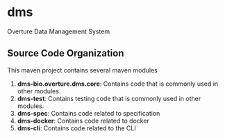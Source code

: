 # dms
Overture Data Management System


## Source Code Organization
This maven project contains several maven modules

1. **dms-bio.overture.dms.core**: Contains code that is commonly used in other modules. 
2. **dms-test**: Contains testing code that is commonly used in other modules.
3. **dms-spec**: Contains code related to specification
4. **dms-docker**: Contains code related to docker
5. **dms-cli**: Contains code related to the CLI